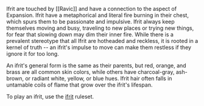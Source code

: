 Ifrit are touched by [[Ravic]] and have a connection to the aspect of Expansion. Ifrit have a metaphorical and literal fire burning in their chest, which spurs them to be passionate and impulsive. Ifrit always keep themselves moving and busy, traveling to new places or trying new things, for fear that slowing down may dim their inner fire. While there is a prevalent stereotype that all Ifrit are hotheaded and reckless, it is rooted in a kernel of truth -- an ifrit's impulse to move can make them restless if they ignore it for too long.

An ifrit's general form is the same as their parents, but red, orange, and brass are all common skin colors, while others have charcoal-gray, ash-brown, or radiant white, yellow, or blue hues. Ifrit hair often falls in untamable coils of flame that grow over the ifrit's lifespan.

To play an ifrit, use the [ifrit](https://2e.aonprd.com/Ancestries.aspx?ID=33) ruleset.